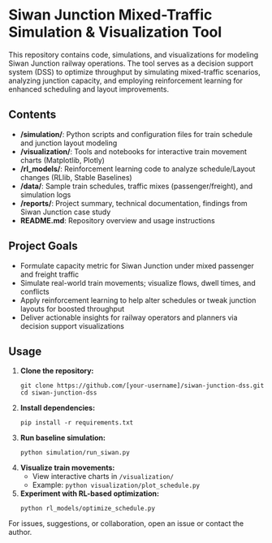 # Siwan Junction Mixed-Traffic Simulation & Visualization Tool

This repository contains code, simulations, and visualizations for modeling Siwan Junction railway operations. The tool serves as a decision support system (DSS) to optimize throughput by simulating mixed-traffic scenarios, analyzing junction capacity, and employing reinforcement learning for enhanced scheduling and layout improvements.

## Contents

- **/simulation/**: Python scripts and configuration files for train schedule and junction layout modeling
- **/visualization/**: Tools and notebooks for interactive train movement charts (Matplotlib, Plotly)
- **/rl_models/**: Reinforcement learning code to analyze schedule/Layout changes (RLlib, Stable Baselines)
- **/data/**: Sample train schedules, traffic mixes (passenger/freight), and simulation logs
- **/reports/**: Project summary, technical documentation, findings from Siwan Junction case study
- **README.md**: Repository overview and usage instructions

## Project Goals

- Formulate capacity metric for Siwan Junction under mixed passenger and freight traffic
- Simulate real-world train movements; visualize flows, dwell times, and conflicts
- Apply reinforcement learning to help alter schedules or tweak junction layouts for boosted throughput
- Deliver actionable insights for railway operators and planners via decision support visualizations

## Usage

1. **Clone the repository:**
    ```
    git clone https://github.com/[your-username]/siwan-junction-dss.git
    cd siwan-junction-dss
    ```
2. **Install dependencies:**
    ```
    pip install -r requirements.txt
    ```
3. **Run baseline simulation:**
    ```
    python simulation/run_siwan.py
    ```
4. **Visualize train movements:**
    - View interactive charts in `/visualization/`
    - Example: `python visualization/plot_schedule.py`
5. **Experiment with RL-based optimization:**
    ```
    python rl_models/optimize_schedule.py
    ```



For issues, suggestions, or collaboration, open an issue or contact the author.
